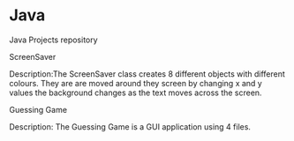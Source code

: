 # Java
Java Projects repository

ScreenSaver

Description:The ScreenSaver class creates 8 different objects with
            different colours. They are are moved around they screen by changing x and y values
            the background changes as the text moves across the screen.
            
          
Guessing Game

Description: The Guessing Game is a GUI application using 4 files.
             
